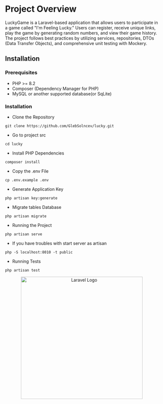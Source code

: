 # Project Overview
LuckyGame is a Laravel-based application that allows users to participate in a game called "I'm Feeling Lucky." Users can register, receive unique links, play the game by generating random numbers, and view their game history. The project follows best practices by utilizing services, repositories, DTOs (Data Transfer Objects), and comprehensive unit testing with Mockery.

## Installation

### Prerequisites
- PHP >= 8.2
- Composer (Dependency Manager for PHP)
- MySQL or another supported database(or SqLite)

### Installation
- Clone the Repository
```shell
git clone https://github.com/GlebSolncev/lucky.git
```

- Go to project src
```shell
cd lucky
```

- Install PHP Dependencies
```shell
composer install
```

- Copy the .env File
```shell
cp .env.example .env
```

- Generate Application Key
```shell
php artisan key:generate
```

- Migrate tables Database
```shell
php artisan migrate
```

- Running the Project
```shell
php artisan serve
```

- If you have troubles with start server as artisan
```shell
php -S localhost:8010 -t public
```

- Running Tests
```shell
php artisan test
```


<p align="center"><a href="https://laravel.com" target="_blank"><img src="https://raw.githubusercontent.com/laravel/art/master/logo-lockup/5%20SVG/2%20CMYK/1%20Full%20Color/laravel-logolockup-cmyk-red.svg" width="400" alt="Laravel Logo"></a></p>

